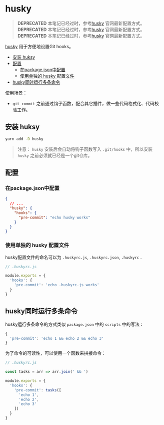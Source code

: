 # husky

> **DEPRECATED** 本笔记已经过时，参考[husky](https://github.com/typicode/husky/) 官网最新配置方式。  
> **DEPRECATED** 本笔记已经过时，参考[husky](https://github.com/typicode/husky/) 官网最新配置方式。  
> **DEPRECATED** 本笔记已经过时，参考[husky](https://github.com/typicode/husky/) 官网最新配置方式。  

[husky](https://github.com/typicode/husky/blob/master/DOCS.md) 用于方便地设置Git hooks。 

- [安装 huksy](#安装-huksy)
- [配置](#配置)
  - [在package.json中配置](#在packagejson中配置)
  - [使用单独的 husky 配置文件](#使用单独的-husky-配置文件)
- [husky同时运行多条命令](#husky同时运行多条命令)

使用场景：
- `git commit` 之前通过钩子函数，配合其它插件，做一些代码格式化、代码校验工作。

## 安装 huksy
```sh
yarn add -D husky
```
> 注意： `husky` 安装后会自动将钩子函数写入 `.git/hooks` 中，所以安装 `husky` 之前必须就已经是一个git仓库。

## 配置
### 在package.json中配置
```json
{
  // ...
  "husky": {
    "hooks": {
      "pre-commit": "echo husky works"
    }
  }
}
```

### 使用单独的 husky 配置文件
husky配置文件的命名可以为  `.huskyrc.js`, `.huskyrc.json`, `.huskyrc` .  
```js
// .huskyrc.js

module.exports = {
  'hooks': {
    'pre-commit': 'echo .huskyrc.js works'
  }
}
```

## husky同时运行多条命令
husky运行多条命令的方式类似 `package.json` 中的 `scripts` 中的写法：  
```js
{
  'pre-commit': 'echo 1 && echo 2 && echo 3'
}
```
为了命令的可读性，可以使用一个函数来拼接命令：  
```js
// .huskyrc.js

const tasks = arr => arr.join(' && ')

module.exports = {
  'hooks': {
    'pre-commit': tasks([
      'echo 1',
      'echo 2',
      'echo 3'
    ])
  }
}
```
